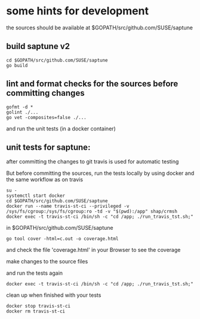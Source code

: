# some hints for development

the sources should be available at $GOPATH/src/github.com/SUSE/saptune

## build saptune v2
	cd $GOPATH/src/github.com/SUSE/saptune
	go build

## lint and format checks for the sources before committing changes

	gofmt -d *
	golint ./...
	go vet -composites=false ./...

and run the unit tests (in a docker container)

## unit tests for saptune:
after committing the changes to git travis is used for automatic testing

But before committing the sources, run the tests locally by using docker and the same workflow as on travis

	su -
	systemctl start docker
	cd $GOPATH/src/github.com/SUSE/saptune
	docker run --name travis-st-ci --privileged -v /sys/fs/cgroup:/sys/fs/cgroup:ro -td -v "$(pwd):/app" shap/crmsh
	docker exec -t travis-st-ci /bin/sh -c "cd /app; ./run_travis_tst.sh;"

in $GOPATH/src/github.com/SUSE/saptune

	go tool cover -html=c.out -o coverage.html

and check the file 'coverage.html' in your Browser to see the coverage

make changes to the source files

and run the tests again

	docker exec -t travis-st-ci /bin/sh -c "cd /app; ./run_travis_tst.sh;"

clean up when finished with your tests

	docker stop travis-st-ci
	docker rm travis-st-ci

